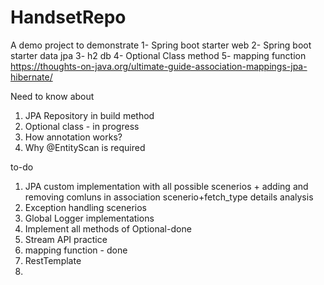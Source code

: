 # HandsetRepo
A demo project to demonstrate
1- Spring boot starter web
2- Spring boot starter data jpa
3- h2 db
4- Optional Class method
5- mapping function
https://thoughts-on-java.org/ultimate-guide-association-mappings-jpa-hibernate/

Need to know about
1) JPA Repository in build method
2) Optional class - in progress
3) How annotation works?
4) Why @EntityScan is required

to-do
1) JPA custom implementation with all possible scenerios + adding and removing comluns in association scenerio+fetch_type details analysis
2) Exception handling scenerios
3) Global Logger implementations
4) Implement all methods of Optional-done
5) Stream API practice
6) mapping function - done
7) RestTemplate
8) 
